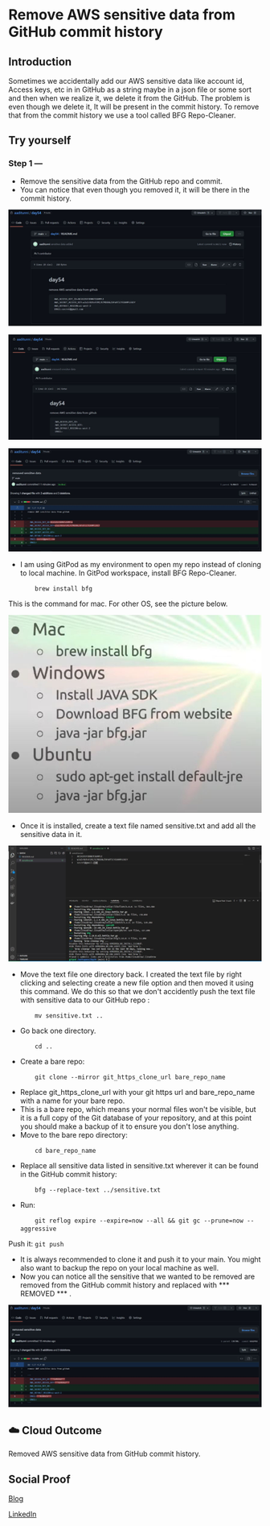 # Remove AWS sensitive data from GitHub commit history

## Introduction

Sometimes we accidentally add our AWS sensitive data like account id, Access keys, etc in in GitHub as a string maybe in a json file or some sort and then when we realize it, we delete it from the GitHub. The problem is even though we delete it, It will be present in the commit history. To remove that from the commit history we use a tool called BFG Repo-Cleaner.

## Try yourself

### Step 1 — 
- Remove the sensitive data from the GitHub repo and commit.
- You can notice that even though you removed it, it will be there in the commit history.

![Screenshot](https://github.com/aaditunni/100DaysOfCloud/blob/main/Journey/054/day54.JPG)

![Screenshot](https://github.com/aaditunni/100DaysOfCloud/blob/main/Journey/054/day54.1.JPG)

![Screenshot](https://github.com/aaditunni/100DaysOfCloud/blob/main/Journey/054/day54.2.JPG)

- I am using GitPod as my environment to open my repo instead of cloning to local machine.
In GitPod workspace, install BFG Repo-Cleaner.
    ```
        brew install bfg
    ```
This is the command for mac. For other OS, see the picture below.

![Screenshot](https://github.com/aaditunni/100DaysOfCloud/blob/main/Journey/054/day54.5.JPG)

- Once it is installed, create a text file named sensitive.txt and add all the sensitive data in it.

![Screenshot](https://github.com/aaditunni/100DaysOfCloud/blob/main/Journey/054/day54.3.JPG)

- Move the text file one directory back. I created the text file by right clicking and selecting create a new file option and then moved it using this command. We do this so that we don't accidently push the text file with sensitive data to our GitHub repo :
    ```
        mv sensitive.txt ..
    ```
- Go back one directory. 
    ```
        cd ..
    ```
- Create a bare repo:
    ```
        git clone --mirror git_https_clone_url bare_repo_name
    ```
- Replace git_https_clone_url with your git https url and bare_repo_name with a name for your bare repo.
- This is a bare repo, which means your normal files won't be visible, but it is a full copy of the Git database of your repository, and at this point you should make a backup of it to ensure you don't lose anything.
- Move to the bare repo directory:
    ```
        cd bare_repo_name
    ```
- Replace all sensitive data listed in sensitive.txt wherever it can be found in the GitHub commit history:
    ```
        bfg --replace-text ../sensitive.txt
    ```
- Run:
    ```
        git reflog expire --expire=now --all && git gc --prune=now --aggressive 
    ```
Push it:
    ```
        git push
    ```
- It is always recommended to clone it and push it to your main. You might also want to backup the repo on your local machine as well.
- Now you can notice all the sensitive that we wanted to be removed are removed from the GitHub commit history and replaced with *** REMOVED *** .

![Screenshot](https://github.com/aaditunni/100DaysOfCloud/blob/main/Journey/054/day54.4.JPG)

## ☁️ Cloud Outcome

Removed AWS sensitive data from GitHub commit history.

## Social Proof

[Blog](https://dev.to/aaditunni/remove-aws-sensitive-data-from-github-commit-history-bip)

[LinkedIn](https://www.linkedin.com/posts/aaditunni_100daysofcloud-aws-cloud-activity-7034651929779580928-HFsE?utm_source=share&utm_medium=member_desktop)
